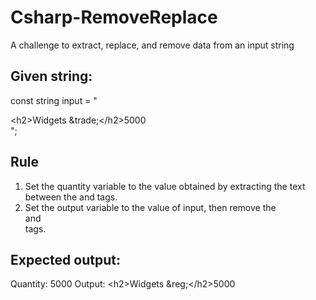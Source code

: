 # Csharp-RemoveReplace
A challenge to extract, replace, and remove data from an input string

Given string:
----------------------------
const string input = "<div>\<h2>Widgets \&trade;\</h2><span>5000</span></div>";

Rule
----------------------------
1. Set the quantity variable to the value obtained by extracting the text between the <span> and </span> tags.
2. Set the output variable to the value of input, then remove the <div> and </div> tags.

Expected output:
----------------------------
Quantity: 5000
Output: \<h2>Widgets \&reg;\</h2><span>5000</span>
